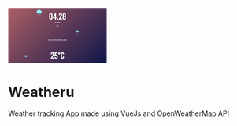 <img src="asset/png/banner.jpg" alt="banner" width="200"/> 

# Weatheru 

Weather tracking App made using VueJs and OpenWeatherMap API 
